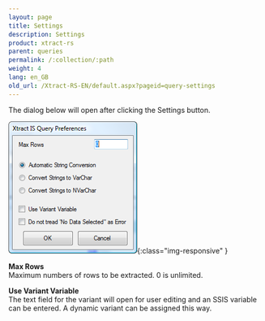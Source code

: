 ```yaml
---
layout: page
title: Settings
description: Settings
product: xtract-rs
parent: queries
permalink: /:collection/:path
weight: 4
lang: en_GB
old_url: /Xtract-RS-EN/default.aspx?pageid=query-settings
---
```


The dialog below will open after clicking the Settings button.

![Query-Settings](/img/content/Query-Settings.png){:class="img-responsive" }

**Max Rows**<br>
Maximum numbers of rows to be extracted. 0 is unlimited.

**Use Variant Variable**<br>
The text field for the variant will open for user editing and an SSIS variable can be entered. A dynamic variant can be assigned this way.